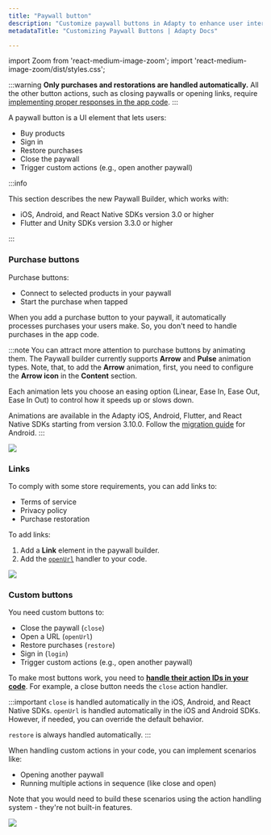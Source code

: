 ```yaml
---
title: "Paywall button"
description: "Customize paywall buttons in Adapty to enhance user interactions and increase conversions."
metadataTitle: "Customizing Paywall Buttons | Adapty Docs"

---
```


<!--- paywall-buttons.md ---> 

import Zoom from 'react-medium-image-zoom';
import 'react-medium-image-zoom/dist/styles.css';

:::warning
**Only purchases and restorations are handled automatically.** All the other button actions, such as closing paywalls or opening links, require [implementing proper responses in the app code](handle-paywall-actions.md).
:::

A paywall button is a UI element that lets users:
- Buy products
- Sign in
- Restore purchases
- Close the paywall
- Trigger custom actions (e.g., open another paywall)

:::info

This section describes the new Paywall Builder, which works with:
- iOS, Android, and React Native SDKs version 3.0 or higher
- Flutter and Unity SDKs version 3.3.0 or higher

:::

### Purchase buttons
Purchase buttons:
- Connect to selected products in your paywall
- Start the purchase when tapped

When you add a purchase button to your paywall, it automatically processes purchases your users make. So, you don't need to handle purchases in the app code.

:::note
You can attract more attention to purchase buttons by animating them. The Paywall builder currently supports **Arrow** and **Pulse** animation types. Note, that, to add the **Arrow** animation, first, you need to configure the **Arrow icon** in the **Content** section.

Each animation lets you choose an easing option (Linear, Ease In, Ease Out, Ease In Out) to control how it speeds up or slows down.

Animations are available in the Adapty iOS, Android, Flutter, and React Native SDKs starting from version 3.10.0. Follow the [migration guide](migration-to-android-310.md) for Android.
:::

<Zoom>
  <img src={require('./img/purchase-button.gif').default}
  style={{
    border: '1px solid #727272', /* border width and color */
    width: '700px', /* image width */
    display: 'block', /* for alignment */
    margin: '0 auto' /* center alignment */
  }}
/>
</Zoom>

### Links
To comply with some store requirements, you can add links to:
- Terms of service
- Privacy policy
- Purchase restoration

To add links:
1. Add a **Link** element in the paywall builder.
2. Add the [`openUrl`](handling-pb-paywall-events.md) handler to your code.


<Zoom>
  <img src={require('./img/pb-links.webp').default}
  style={{
    border: '1px solid #727272', /* border width and color */
    width: '700px', /* image width */
    display: 'block', /* for alignment */
    margin: '0 auto' /* center alignment */
  }}
/>
</Zoom>

### Custom buttons
You need custom buttons to:
- Close the paywall (`close`)
- Open a URL (`openUrl`)
- Restore purchases (`restore`)
- Sign in (`login`)
- Trigger custom actions (e.g., open another paywall)

To make most buttons work, you need to [**handle their action IDs in your code**](handle-paywall-actions.md). For example, a close button needs the `close` action handler.

:::important
`close` is handled automatically in the iOS, Android, and React Native SDKs. `openUrl` is handled automatically in the iOS and Android SDKs. However, if needed, you can override the default behavior.

`restore` is always handled automatically.
:::

When handling custom actions in your code, you can implement scenarios like:

- Opening another paywall
- Running multiple actions in sequence (like close and open)

Note that you would need to build these scenarios using the action handling system - they're not built-in features.

<Zoom>
  <img src={require('./img/pb-custom-button.webp').default}
  style={{
    border: '1px solid #727272', /* border width and color */
    width: '700px', /* image width */
    display: 'block', /* for alignment */
    margin: '0 auto' /* center alignment */
  }}
/>
</Zoom>
